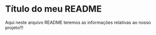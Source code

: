 # Título do meu README

Aqui neste arquivo README teremos as informações relativas ao nosso projeto!!!
